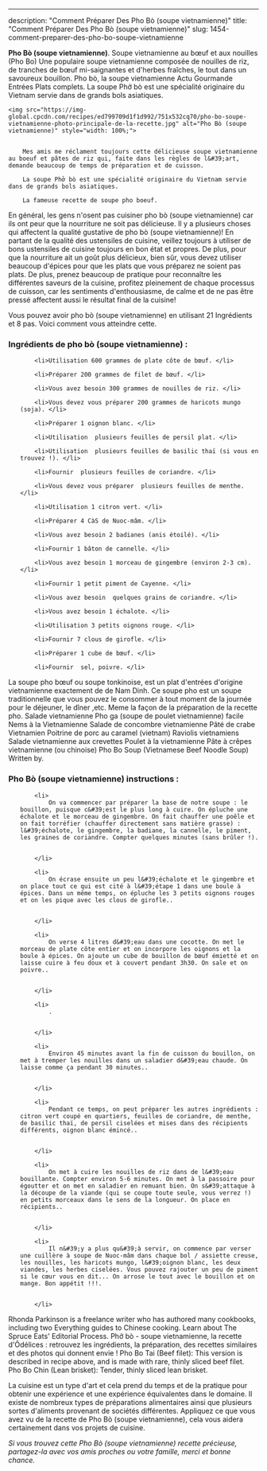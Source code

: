 ---
description: "Comment Préparer Des Pho Bò (soupe vietnamienne)"
title: "Comment Préparer Des Pho Bò (soupe vietnamienne)"
slug: 1454-comment-preparer-des-pho-bo-soupe-vietnamienne

<p>
	<strong>Pho Bò (soupe vietnamienne)</strong>. 
	Soupe vietnamienne au bœuf et aux nouilles (Pho Bo) Une populaire soupe vietnamienne composée de nouilles de riz, de tranches de bœuf mi-saignantes et d&#39;herbes fraîches, le tout dans un savoureux bouillon. Pho bò, la soupe vietnamienne Actu Gourmande Entrées Plats complets. La soupe Phở bò est une spécialité originaire du Vietnam servie dans de grands bols asiatiques.
</p>
<p>
	
	<img src="https://img-global.cpcdn.com/recipes/ed799709d1f1d992/751x532cq70/pho-bo-soupe-vietnamienne-photo-principale-de-la-recette.jpg" alt="Pho Bò (soupe vietnamienne)" style="width: 100%;">
	
	
		Mes amis me réclament toujours cette délicieuse soupe vietnamienne au boeuf et pâtes de riz qui, faite dans les règles de l&#39;art, demande beaucoup de temps de préparation et de cuisson.
	
		La soupe Phở bò est une spécialité originaire du Vietnam servie dans de grands bols asiatiques.
	
		La fameuse recette de soupe pho boeuf.
	
</p>

En général, les gens n'osent pas cuisiner pho bò (soupe vietnamienne) car ils ont peur que la nourriture ne soit pas délicieuse. Il y a plusieurs choses qui affectent la qualité gustative de pho bò (soupe vietnamienne)! En partant de la qualité des ustensiles de cuisine, veillez toujours à utiliser de bons ustensiles de cuisine toujours en bon état et propres. De plus, pour que la nourriture ait un goût plus délicieux, bien sûr, vous devez utiliser beaucoup d'épices pour que les plats que vous préparez ne soient pas plats. De plus, prenez beaucoup de pratique pour reconnaître les différentes saveurs de la cuisine, profitez pleinement de chaque processus de cuisson, car les sentiments d'enthousiasme, de calme et de ne pas être pressé affectent aussi le résultat final de la cuisine!

<!--inarticleads1-->

Vous pouvez avoir pho bò (soupe vietnamienne) en utilisant 21 Ingrédients et 8 pas. Voici comment vous atteindre cette.

<h3>Ingrédients de pho bò (soupe vietnamienne) :</h3>

<ol>
	
		<li>Utilisation 600 grammes de plate côte de bœuf. </li>
	
		<li>Préparer 200 grammes de filet de bœuf. </li>
	
		<li>Vous avez besoin 300 grammes de nouilles de riz. </li>
	
		<li>Vous devez vous préparer 200 grammes de haricots mungo (soja). </li>
	
		<li>Préparer 1 oignon blanc. </li>
	
		<li>Utilisation  plusieurs feuilles de persil plat. </li>
	
		<li>Utilisation  plusieurs feuilles de basilic thaï (si vous en trouvez !). </li>
	
		<li>Fournir  plusieurs feuilles de coriandre. </li>
	
		<li>Vous devez vous préparer  plusieurs feuilles de menthe. </li>
	
		<li>Utilisation 1 citron vert. </li>
	
		<li>Préparer 4 CàS de Nuoc-mâm. </li>
	
		<li>Vous avez besoin 2 badianes (anis étoilé). </li>
	
		<li>Fournir 1 bâton de cannelle. </li>
	
		<li>Vous avez besoin 1 morceau de gingembre (environ 2-3 cm). </li>
	
		<li>Fournir 1 petit piment de Cayenne. </li>
	
		<li>Vous avez besoin  quelques grains de coriandre. </li>
	
		<li>Vous avez besoin 1 échalote. </li>
	
		<li>Utilisation 3 petits oignons rouge. </li>
	
		<li>Fournir 7 clous de girofle. </li>
	
		<li>Préparer 1 cube de bœuf. </li>
	
		<li>Fournir  sel, poivre. </li>
	
</ol>

La soupe pho bœuf ou soupe tonkinoise, est un plat d&#39;entrées d&#39;origine vietnamienne exactement de de Nam Dinh. Ce soupe pho est un soupe traditionnelle que vous pouvez le consommer à tout moment de la journée pour le déjeuner, le dîner ,etc. Meme la façon de la préparation de la recette pho. Salade vietnamienne Pho ga (soupe de poulet vietnamienne) facile Nems à la Vietnamienne Salade de concombre vietnamienne Pâté de crabe Vietnamien Poitrine de porc au caramel (vietnam) Raviolis vietnamiens Salade vietnamienne aux crevettes Poulet à la vietnamienne Pâte à crêpes vietnamienne (ou chinoise) Pho Bo Soup (Vietnamese Beef Noodle Soup) Written by. 

<!--inarticleads2-->

<h3>Pho Bò (soupe vietnamienne) instructions :</h3>

<ol>
	
		<li>
			On va commencer par préparer la base de notre soupe : le bouillon, puisque c&#39;est le plus long à cuire. On épluche une échalote et le morceau de gingembre. On fait chauffer une poêle et on fait torréfier (chauffer directement sans matière grasse) : l&#39;échalote, le gingembre, la badiane, la cannelle, le piment, les graines de coriandre. Compter quelques minutes (sans brûler !).
			
			
		</li>
	
		<li>
			On écrase ensuite un peu l&#39;échalote et le gingembre et on place tout ce qui est cité à l&#39;étape 1 dans une boule à épices. Dans un même temps, on épluche les 3 petits oignons rouges et on les pique avec les clous de girofle..
			
			
		</li>
	
		<li>
			On verse 4 litres d&#39;eau dans une cocotte. On met le morceau de plate côte entier et on incorpore les oignons et la boule à épices. On ajoute un cube de bouillon de bœuf émietté et on laisse cuire à feu doux et à couvert pendant 3h30. On sale et on poivre..
			
			
		</li>
	
		<li>
			.
			
			
		</li>
	
		<li>
			Environ 45 minutes avant la fin de cuisson du bouillon, on met à tremper les nouilles dans un saladier d&#39;eau chaude. On laisse comme ça pendant 30 minutes..
			
			
		</li>
	
		<li>
			Pendant ce temps, on peut préparer les autres ingrédients : citron vert coupé en quartiers, feuilles de coriandre, de menthe, de basilic thaï, de persil ciselées et mises dans des récipients différents, oignon blanc émincé..
			
			
		</li>
	
		<li>
			On met à cuire les nouilles de riz dans de l&#39;eau bouillante. Compter environ 5-6 minutes. On met à la passoire pour égoutter et on met en saladier en remuant bien. On s&#39;attaque à la découpe de la viande (qui se coupe toute seule, vous verrez !) en petits morceaux dans le sens de la longueur. On place en récipients..
			
			
		</li>
	
		<li>
			Il n&#39;y a plus qu&#39;à servir, on commence par verser une cuillère à soupe de Nuoc-mâm dans chaque bol / assiette creuse, les nouilles, les haricots mungo, l&#39;oignon blanc, les deux viandes, les herbes ciselées. Vous pouvez rajouter un peu de piment si le cœur vous en dit... On arrose le tout avec le bouillon et on mange. Bon appétit !!!.
			
			
		</li>
	
</ol>

Rhonda Parkinson is a freelance writer who has authored many cookbooks, including two Everything guides to Chinese cooking. Learn about The Spruce Eats&#39; Editorial Process. Phở bò - soupe vietnamienne, la recette d&#39;Ôdélices : retrouvez les ingrédients, la préparation, des recettes similaires et des photos qui donnent envie ! Pho Bo Tai (Beef filet): This version is described in recipe above, and is made with rare, thinly sliced beef filet. Pho Bo Chin (Lean brisket): Tender, thinly sliced lean brisket. 

<!--inarticleads1-->

<p>
La cuisine est un type d'art et cela prend du temps et de la pratique pour obtenir une expérience et une expérience équivalentes dans le domaine. Il existe de nombreux types de préparations alimentaires ainsi que plusieurs sortes d'aliments provenant de sociétés différentes. Appliquez ce que vous avez vu de la recette de Pho Bò (soupe vietnamienne), cela vous aidera certainement dans vos projets de cuisine.
</p>

<p>
<i>Si vous trouvez cette Pho Bò (soupe vietnamienne) recette précieuse, partagez-la avec vos amis proches ou votre famille, merci et bonne chance.</i>
</p>
